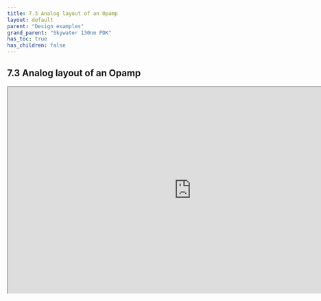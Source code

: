 ```yaml
---
title: 7.3 Analog layout of an Opamp
layout: default
parent: "Design examples"
grand_parent: "Skywater 130nm PDK"
has_toc: true
has_children: false
---
```

## 7.3 Analog layout of an Opamp
<iframe src="https://drive.google.com/file/d/16wXGMp8AW75S2noenq6HKIREBgSUxdtN/preview" width="854" height="480" allow="autoplay"></iframe>
